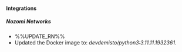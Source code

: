 
#### Integrations

##### Nozomi Networks

- %%UPDATE_RN%%
- Updated the Docker image to: *devdemisto/python3:3.11.11.1932361*.
